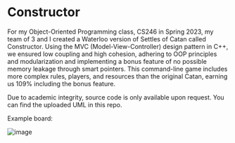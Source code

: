 # Constructor

For my Object-Oriented Programming class, CS246 in Spring 2023, my team of 3 and I created a Waterloo version of Settles of Catan called Constructor. Using the MVC (Model-View-Controller) design pattern in C++, we ensured low coupling and high cohesion, adhering to OOP principles and modularization and implementing a bonus feature of no possible memory leakage through smart pointers. This command-line game includes more complex rules, players, and resources than the original Catan, earning us 109% including the bonus feature.

Due to academic integrity, source code is only available upon request. You can find the uploaded UML in this repo.


Example board:

![image](https://github.com/sarah-wilsxn/catan/assets/106021956/3fd278ab-b639-4c84-bd40-d20af4db5498)
